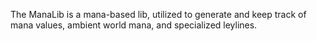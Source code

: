 The ManaLib is a mana-based lib, utilized to generate and keep track of mana values, ambient world mana, and specialized leylines.
